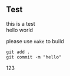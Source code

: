 ## Test

this is a test<br>
hello world<br>

please use ``make`` to build<br>

```
git add .
git commit -m "hello"
```

123